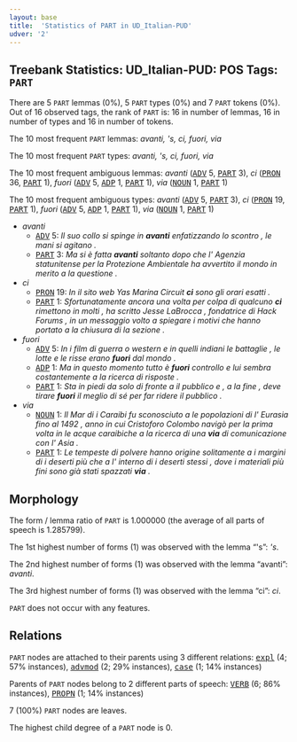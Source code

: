 ```yaml
---
layout: base
title:  'Statistics of PART in UD_Italian-PUD'
udver: '2'
---
```


## Treebank Statistics: UD_Italian-PUD: POS Tags: `PART`

There are 5 `PART` lemmas (0%), 5 `PART` types (0%) and 7 `PART` tokens (0%).
Out of 16 observed tags, the rank of `PART` is: 16 in number of lemmas, 16 in number of types and 16 in number of tokens.

The 10 most frequent `PART` lemmas: <em>avanti, 's, ci, fuori, via</em>

The 10 most frequent `PART` types:  <em>avanti, 's, ci, fuori, via</em>

The 10 most frequent ambiguous lemmas: <em>avanti</em> (<tt><a href="it_pud-pos-ADV.html">ADV</a></tt> 5, <tt><a href="it_pud-pos-PART.html">PART</a></tt> 3), <em>ci</em> (<tt><a href="it_pud-pos-PRON.html">PRON</a></tt> 36, <tt><a href="it_pud-pos-PART.html">PART</a></tt> 1), <em>fuori</em> (<tt><a href="it_pud-pos-ADV.html">ADV</a></tt> 5, <tt><a href="it_pud-pos-ADP.html">ADP</a></tt> 1, <tt><a href="it_pud-pos-PART.html">PART</a></tt> 1), <em>via</em> (<tt><a href="it_pud-pos-NOUN.html">NOUN</a></tt> 1, <tt><a href="it_pud-pos-PART.html">PART</a></tt> 1)

The 10 most frequent ambiguous types:  <em>avanti</em> (<tt><a href="it_pud-pos-ADV.html">ADV</a></tt> 5, <tt><a href="it_pud-pos-PART.html">PART</a></tt> 3), <em>ci</em> (<tt><a href="it_pud-pos-PRON.html">PRON</a></tt> 19, <tt><a href="it_pud-pos-PART.html">PART</a></tt> 1), <em>fuori</em> (<tt><a href="it_pud-pos-ADV.html">ADV</a></tt> 5, <tt><a href="it_pud-pos-ADP.html">ADP</a></tt> 1, <tt><a href="it_pud-pos-PART.html">PART</a></tt> 1), <em>via</em> (<tt><a href="it_pud-pos-NOUN.html">NOUN</a></tt> 1, <tt><a href="it_pud-pos-PART.html">PART</a></tt> 1)


* <em>avanti</em>
  * <tt><a href="it_pud-pos-ADV.html">ADV</a></tt> 5: <em>Il suo collo si spinge in <b>avanti</b> enfatizzando lo scontro , le mani si agitano .</em>
  * <tt><a href="it_pud-pos-PART.html">PART</a></tt> 3: <em>Ma si è fatta <b>avanti</b> soltanto dopo che l' Agenzia statunitense per la Protezione Ambientale ha avvertito il mondo in merito a la questione .</em>
* <em>ci</em>
  * <tt><a href="it_pud-pos-PRON.html">PRON</a></tt> 19: <em>In il sito web Yas Marina Circuit <b>ci</b> sono gli orari esatti .</em>
  * <tt><a href="it_pud-pos-PART.html">PART</a></tt> 1: <em>Sfortunatamente ancora una volta per colpa di qualcuno <b>ci</b> rimettono in molti , ha scritto Jesse LaBrocca , fondatrice di Hack Forums , in un messaggio volto a spiegare i motivi che hanno portato a la chiusura di la sezione .</em>
* <em>fuori</em>
  * <tt><a href="it_pud-pos-ADV.html">ADV</a></tt> 5: <em>In i film di guerra o western e in quelli indiani le battaglie , le lotte e le risse erano <b>fuori</b> dal mondo .</em>
  * <tt><a href="it_pud-pos-ADP.html">ADP</a></tt> 1: <em>Ma in questo momento tutto è <b>fuori</b> controllo e lui sembra costantemente a la ricerca di risposte .</em>
  * <tt><a href="it_pud-pos-PART.html">PART</a></tt> 1: <em>Sta in piedi da solo di fronte a il pubblico e , a la fine , deve tirare <b>fuori</b> il meglio di sé per far ridere il pubblico .</em>
* <em>via</em>
  * <tt><a href="it_pud-pos-NOUN.html">NOUN</a></tt> 1: <em>Il Mar di i Caraibi fu sconosciuto a le popolazioni di l' Eurasia fino al 1492 , anno in cui Cristoforo Colombo navigò per la prima volta in le acque caraibiche a la ricerca di una <b>via</b> di comunicazione con l' Asia .</em>
  * <tt><a href="it_pud-pos-PART.html">PART</a></tt> 1: <em>Le tempeste di polvere hanno origine solitamente a i margini di i deserti più che a l' interno di i deserti stessi , dove i materiali più fini sono già stati spazzati <b>via</b> .</em>

## Morphology

The form / lemma ratio of `PART` is 1.000000 (the average of all parts of speech is 1.285799).

The 1st highest number of forms (1) was observed with the lemma “'s”: <em>'s</em>.

The 2nd highest number of forms (1) was observed with the lemma “avanti”: <em>avanti</em>.

The 3rd highest number of forms (1) was observed with the lemma “ci”: <em>ci</em>.

`PART` does not occur with any features.


## Relations

`PART` nodes are attached to their parents using 3 different relations: <tt><a href="it_pud-dep-expl.html">expl</a></tt> (4; 57% instances), <tt><a href="it_pud-dep-advmod.html">advmod</a></tt> (2; 29% instances), <tt><a href="it_pud-dep-case.html">case</a></tt> (1; 14% instances)

Parents of `PART` nodes belong to 2 different parts of speech: <tt><a href="it_pud-pos-VERB.html">VERB</a></tt> (6; 86% instances), <tt><a href="it_pud-pos-PROPN.html">PROPN</a></tt> (1; 14% instances)

7 (100%) `PART` nodes are leaves.

The highest child degree of a `PART` node is 0.

